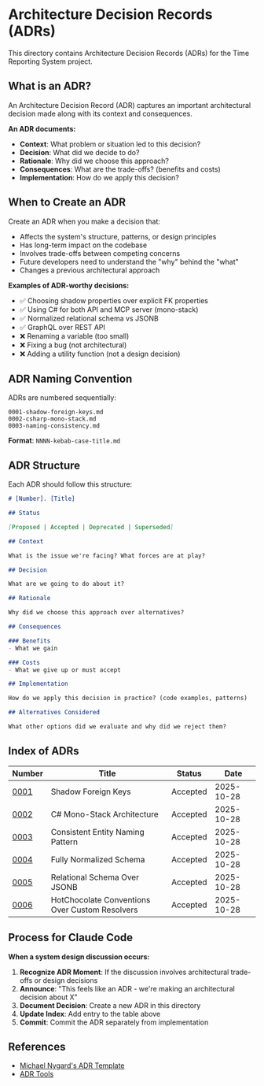 # Architecture Decision Records (ADRs)

This directory contains Architecture Decision Records (ADRs) for the Time Reporting System project.

## What is an ADR?

An Architecture Decision Record (ADR) captures an important architectural decision made along with its context and consequences.

**An ADR documents:**
- **Context**: What problem or situation led to this decision?
- **Decision**: What did we decide to do?
- **Rationale**: Why did we choose this approach?
- **Consequences**: What are the trade-offs? (benefits and costs)
- **Implementation**: How do we apply this decision?

## When to Create an ADR

Create an ADR when you make a decision that:
- Affects the system's structure, patterns, or design principles
- Has long-term impact on the codebase
- Involves trade-offs between competing concerns
- Future developers need to understand the "why" behind the "what"
- Changes a previous architectural approach

**Examples of ADR-worthy decisions:**
- ✅ Choosing shadow properties over explicit FK properties
- ✅ Using C# for both API and MCP server (mono-stack)
- ✅ Normalized relational schema vs JSONB
- ✅ GraphQL over REST API
- ❌ Renaming a variable (too small)
- ❌ Fixing a bug (not architectural)
- ❌ Adding a utility function (not a design decision)

## ADR Naming Convention

ADRs are numbered sequentially:

```
0001-shadow-foreign-keys.md
0002-csharp-mono-stack.md
0003-naming-consistency.md
```

**Format**: `NNNN-kebab-case-title.md`

## ADR Structure

Each ADR should follow this structure:

```markdown
# [Number]. [Title]

## Status

[Proposed | Accepted | Deprecated | Superseded]

## Context

What is the issue we're facing? What forces are at play?

## Decision

What are we going to do about it?

## Rationale

Why did we choose this approach over alternatives?

## Consequences

### Benefits
- What we gain

### Costs
- What we give up or must accept

## Implementation

How do we apply this decision in practice? (code examples, patterns)

## Alternatives Considered

What other options did we evaluate and why did we reject them?
```

## Index of ADRs

| Number | Title | Status | Date |
|--------|-------|--------|------|
| [0001](0001-shadow-foreign-keys.md) | Shadow Foreign Keys | Accepted | 2025-10-28 |
| [0002](0002-csharp-mono-stack.md) | C# Mono-Stack Architecture | Accepted | 2025-10-28 |
| [0003](0003-naming-consistency.md) | Consistent Entity Naming Pattern | Accepted | 2025-10-28 |
| [0004](0004-normalized-schema.md) | Fully Normalized Schema | Accepted | 2025-10-28 |
| [0005](0005-relational-over-jsonb.md) | Relational Schema Over JSONB | Accepted | 2025-10-28 |
| [0006](0006-hotchocolate-conventions-over-resolvers.md) | HotChocolate Conventions Over Custom Resolvers | Accepted | 2025-10-28 |

## Process for Claude Code

**When a system design discussion occurs:**

1. **Recognize ADR Moment**: If the discussion involves architectural trade-offs or design decisions
2. **Announce**: "This feels like an ADR - we're making an architectural decision about X"
3. **Document Decision**: Create a new ADR in this directory
4. **Update Index**: Add entry to the table above
5. **Commit**: Commit the ADR separately from implementation

## References

- [Michael Nygard's ADR Template](https://github.com/joelparkerhenderson/architecture-decision-record)
- [ADR Tools](https://github.com/npryce/adr-tools)
